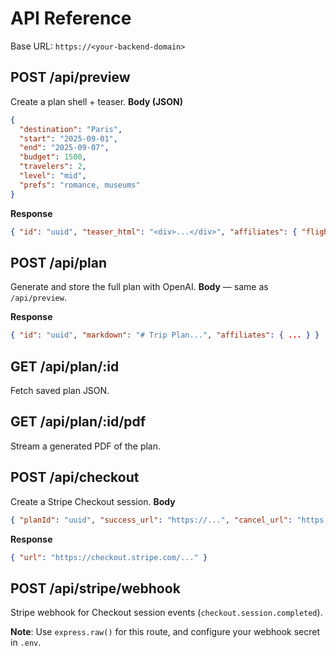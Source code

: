 # API Reference

Base URL: `https://<your-backend-domain>`

## POST /api/preview
Create a plan shell + teaser.
**Body (JSON)**
```json
{
  "destination": "Paris",
  "start": "2025-09-01",
  "end": "2025-09-07",
  "budget": 1500,
  "travelers": 2,
  "level": "mid",
  "prefs": "romance, museums"
}
```
**Response**
```json
{ "id": "uuid", "teaser_html": "<div>...</div>", "affiliates": { "flights": "...", "hotels": "..." } }
```

## POST /api/plan
Generate and store the full plan with OpenAI.
**Body** — same as `/api/preview`.

**Response**
```json
{ "id": "uuid", "markdown": "# Trip Plan...", "affiliates": { ... } }
```

## GET /api/plan/:id
Fetch saved plan JSON.

## GET /api/plan/:id/pdf
Stream a generated PDF of the plan.

## POST /api/checkout
Create a Stripe Checkout session.
**Body**
```json
{ "planId": "uuid", "success_url": "https://...", "cancel_url": "https://..." }
```

**Response**
```json
{ "url": "https://checkout.stripe.com/..." }
```

## POST /api/stripe/webhook
Stripe webhook for Checkout session events (`checkout.session.completed`).

**Note**: Use `express.raw()` for this route, and configure your webhook secret in `.env`.

